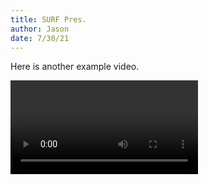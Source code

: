 ```yaml
---
title: SURF Pres.
author: Jason
date: 7/30/21
---
```


Here is another example video.

![](./100pts_2nd.mp4)
